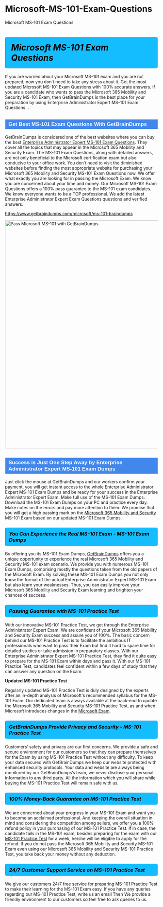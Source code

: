 # Microsoft-MS-101-Exam-Questions
Microsoft MS-101 Exam Questions
<h1><strong><span style="display: block; color: #000000; background: #14BDFF; border: 0.5px solid #AED6F1; border-left: 3px solid #3498DB; padding: .6em; border-radius: 6px;">                     <em>Microsoft MS-101 <span class="exam_variation">Exam Questions</span> </em>                </span></strong>            </h1>                        <p>If you are worried about your Microsoft MS-101 exam and you are not prepared, now you don't need to take any stress about it.             Get the most updated Microsoft MS-101 <span class="exam_variation">Exam Questions</span> with 100% accurate answers. If you are a candidate who wants to pass the             Microsoft 365 Mobility and Security MS-101 Exam, then GetBrainDumps is the best place for your preparation by using Enterprise Administrator Expert MS-101 <span class="exam_variation">Exam Questions</span>. .</p>                        <h2 style="background: #4287ec; border: 1px solid #cccccc; padding: 5px 10px;">                <span style="color: #ffffff;">                    <span style="font-size: 11pt;">                        <span style="line-height: normal;">                            <span style="font-family: Calibri,sans-serif;">                                <strong>                                    <span style="font-size: 13.0pt;">Get Best MS-101 <span class="exam_variation">Exam Questions</span> With GetBrainDumps</span>                                </strong>                            </span>                        </span>                    </span>                </span>            </h2>                        <p>GetBrainDumps is considered one of the best websites where you can buy the best <a href="https://www.getbraindumps.com/microsoft/enterprise-administrator-expert-braindumps.html">Enterprise Administrator Expert MS-101 <span class="exam_variation">Exam Questions</span></a>.             They cover all the topics that may appear in the Microsoft 365 Mobility and Security Exam. The MS-101 <span class="exam_variation">Exam Questions</span>,             along with detailed answers, are not only beneficial to the Microsoft certification exam but also conducive to your office work.             You don’t need to visit the diminished websites before finding the most appropriate website for purchasing your             Microsoft 365 Mobility and Security MS-101 <span class="exam_variation">Exam Questions</span> now. We offer what exactly you are looking for in passing the Microsoft Exam.             We know you are concerned about your time and money. Our Microsoft MS-101 <span class="exam_variation">Exam Questions</span> offers a 100% pass guarantee to the             MS-101 exam candidates. We know everyone wants to be a TOP professional. We add the latest Enterprise Administrator Expert <span class="exam_variation">Exam Questions</span> questions and verified answers.</p>                        <p><a href="https://www.getbraindumps.com/microsoft/ms-101-braindumps">https://www.getbraindumps.com/microsoft/ms-101-braindumps</a></p>                        <p><a href="https://www.getbraindumps.com/"><img src="https://www.getbraindumps.com/images/get-updated-exam-questions-with-discount-getbraindumps.jpg" class="postImage" alt="Pass Microsoft MS-101 with GetBrainDumps" width="750"></a></p>                            <h2 style="background: #4287ec; border: 1px solid #cccccc; padding: 5px 10px;">                <span style="color: #ffffff;">                    <span style="font-size: 11pt;">                        <span style="line-height: normal;">                            <span style="font-family: Calibri,sans-serif;">                                <strong>                                    <span style="font-size: 13.0pt;">Success is Just One Step Away by Enterprise Administrator Expert MS-101 <span class="exam_variation2">Exam Dumps</span></span>                                </strong>                            </span>                        </span>                    </span>                </span>            </h2>                        <p>Just click the mouse at GetBrainDumps and our workers confirm your payment, you will get instant access to the whole Enterprise Administrator Expert MS-101 <span class="exam_variation2">Exam Dumps</span>             and be ready for your success in the Enterprise Administrator Expert Exam. Make full use of the MS-101 <span class="exam_variation2">Exam Dumps</span>. Download the MS-101 <span class="exam_variation2">Exam Dumps</span> on your             PC and practice every day. Make notes on the errors and pay more attention to them. We promise that you will get a high passing mark on the             <a href="https://www.getbraindumps.com/microsoft/ms-101-braindumps">Microsoft 365 Mobility and Security</a> MS-101 Exam based on our updated MS-101 <span class="exam_variation2">Exam Dumps</span>.</p>                        <h3>                <strong>                    <span style="display: block; color: #000000; background: #14BDFF; border: 0.5px solid #AED6F1; border-left: 3px solid #3498DB; padding: .6em; border-radius: 6px;">                        <em>You Can Experience the Real MS-101 Exam - MS-101 <span class="exam_variation2">Exam Dumps</span></em>                    </span>                </strong>            </h3>                        <p>By offering you its MS-101 <span class="exam_variation2">Exam Dumps</span>, <a href="https://www.getbraindumps.com/">GetBrainDumps</a> offers you a unique opportunity to experience the real             Microsoft 365 Mobility and Security MS-101 exam scenario. We provide you with numerous MS-101 <span class="exam_variation2">Exam Dumps</span>, comprising mostly             the questions taken from the old papers of the Microsoft Exam. By solving these MS-101 <span class="exam_variation2">Exam Dumps</span> you not only know the format of the actual             Enterprise Administrator Expert MS-101 Exam but also learn your weaknesses. Thus, you can easily improve your             Microsoft 365 Mobility and Security Exam learning and brighten your chances of success.</p>                        <h3>                <strong>                    <span style="display: block; color: #000000; background: #14BDFF; border: 0.5px solid #AED6F1; border-left: 3px solid #3498DB; padding: .6em; border-radius: 6px;">                        <em>Passing Guarantee with MS-101 <span class="exam_variation3">Practice Test</span></em>                    </span>                </strong>            </h3>                        <p>With our innovative MS-101 <span class="exam_variation3">Practice Test</span>, we get through the Enterprise Administrator Expert Exam. We are confident of your Microsoft 365 Mobility and Security Exam             success and assure you of 100%. The basic concern behind our MS-101 <span class="exam_variation3">Practice Test</span> is to facilitate the ambitious IT professionals who want to pass their             Exam but find it hard to spare time for detailed studies or take admission in preparatory classes. With our Enterprise Administrator Expert MS-101 <span class="exam_variation3">Practice Test</span>, they             find it quite easy to prepare for the MS-101 Exam within days and pass it. With our MS-101 <span class="exam_variation3">Practice Test</span>, candidates feel confident within a few days of             study that they can answer any question on the Exam.</p>                        <p><strong>Updated MS-101 <span class="exam_variation3">Practice Test</span></strong></p>                        <p>Regularly updated MS-101 <span class="exam_variation3">Practice Test</span> is duly designed by the experts after an in-depth analysis of Microsoft's recommended syllabus for the MS-101 Exam.             Our dedicated team is always available at the back-end to update the Microsoft 365 Mobility and Security MS-101 <span class="exam_variation3">Practice Test</span>,             as and when Microsoft introduces changes in the <a href="https://www.getbraindumps.com/microsoft-braindumps.html">Microsoft Exam</a>.</p>                        <h3>                <strong>                    <span style="display: block; color: #000000; background: #14BDFF; border: 0.5px solid #AED6F1; border-left: 3px solid #3498DB; padding: .6em; border-radius: 6px;">                        <em>GetBrainDumps Provide Privacy and Security - MS-101 <span class="exam_variation3">Practice Test</span></em>                    </span>                </strong>            </h3>                        <p>Customers’ safety and privacy are our first concerns. We provide a safe and secure environment for our customers so that they can prepare themselves for the Exam by using             MS-101 <span class="exam_variation3">Practice Test</span> without any difficulty. To keep your data secured with GetBrainDumps we keep our website protected with enhanced security protocols. Your data and website             are always being monitored by our GetBrainDumps’s team, we never disclose your personal information to any third party. All the information which you will share while buying             the MS-101 <span class="exam_variation3">Practice Test</span> will remain safe with us.</p>                        <h3>                <strong>                    <span style="display: block; color: #000000; background: #14BDFF; border: 0.5px solid #AED6F1; border-left: 3px solid #3498DB; padding: .6em; border-radius: 6px;">                        <em>100% Money-Back Guarantee on MS-101 <span class="exam_variation4">Practice Test</span></em>                    </span>                </strong>            </h3>                        <p>We are concerned about your progress in your MS-101 Exam and want you to become an acclaimed professional. And keeping the overall situation in mind and             considering the competition among sellers, we offer you a 100% refund policy in your purchasing of our MS-101 <span class="exam_variation4">Practice Test</span>. If in case, the candidate fails in the             MS-101 exam, besides preparing for the exam with our <a href="https://www.getbraindumps.com/microsoft/ms-101-braindumps">MS-101 <span class="exam_variation4">Practice Test</span></a> for a week, he/she will be eligible to apply for the refund. If you do not pass the             Microsoft 365 Mobility and Security MS-101 Exam even using our Microsoft 365 Mobility and Security MS-101 <span class="exam_variation4">Practice Test</span>, you             take back your money without any deduction.</p>                        <h3>                <strong>                    <span style="display: block; color: #000000; background: #14BDFF; border: 0.5px solid #AED6F1; border-left: 3px solid #3498DB; padding: .6em; border-radius: 6px;">                        <em>24/7 Customer Support Service on MS-101 <span class="exam_variation4">Practice Test</span></em>                    </span>                </strong>            </h3>                        <p>We give our customers 24/7 free service for preparing MS-101 <span class="exam_variation4">Practice Test</span> to make their learning for the MS-101 Exam easy. If you have any queries regarding our             MS-101 <span class="exam_variation4">Practice Test</span>, write us an email Then We provide a friendly environment to our customers so feel free to ask queries to us.</p>                    
